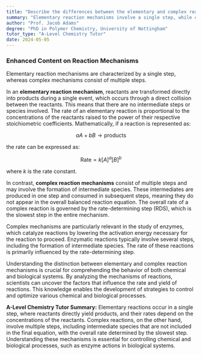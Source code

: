 ```yaml
---
title: "Describe the differences between the elementary and complex reaction mechanisms"
summary: "Elementary reaction mechanisms involve a single step, while complex mechanisms involve multiple steps."
author: "Prof. Jacob Adams"
degree: "PhD in Polymer Chemistry, University of Nottingham"
tutor_type: "A-Level Chemistry Tutor"
date: 2024-05-05
---
```


### Enhanced Content on Reaction Mechanisms

Elementary reaction mechanisms are characterized by a single step, whereas complex mechanisms consist of multiple steps.

In an **elementary reaction mechanism**, reactants are transformed directly into products during a single event, which occurs through a direct collision between the reactants. This means that there are no intermediate steps or species involved. The rate of an elementary reaction is proportional to the concentrations of the reactants raised to the power of their respective stoichiometric coefficients. Mathematically, if a reaction is represented as:

$$ aA + bB \rightarrow \text{products} $$

the rate can be expressed as:

$$ \text{Rate} = k[A]^a[B]^b $$

where $k$ is the rate constant.

In contrast, **complex reaction mechanisms** consist of multiple steps and may involve the formation of intermediate species. These intermediates are produced in one step and consumed in subsequent steps, meaning they do not appear in the overall balanced reaction equation. The overall rate of a complex reaction is governed by the rate-determining step (RDS), which is the slowest step in the entire mechanism. 

Complex mechanisms are particularly relevant in the study of enzymes, which catalyze reactions by lowering the activation energy necessary for the reaction to proceed. Enzymatic reactions typically involve several steps, including the formation of intermediate species. The rate of these reactions is primarily influenced by the rate-determining step.

Understanding the distinction between elementary and complex reaction mechanisms is crucial for comprehending the behavior of both chemical and biological systems. By analyzing the mechanisms of reactions, scientists can uncover the factors that influence the rate and yield of reactions. This knowledge enables the development of strategies to control and optimize various chemical and biological processes.

**A-Level Chemistry Tutor Summary:** Elementary reactions occur in a single step, where reactants directly yield products, and their rates depend on the concentrations of the reactants. Complex reactions, on the other hand, involve multiple steps, including intermediate species that are not included in the final equation, with the overall rate determined by the slowest step. Understanding these mechanisms is essential for controlling chemical and biological processes, such as enzyme actions in biological systems.
    